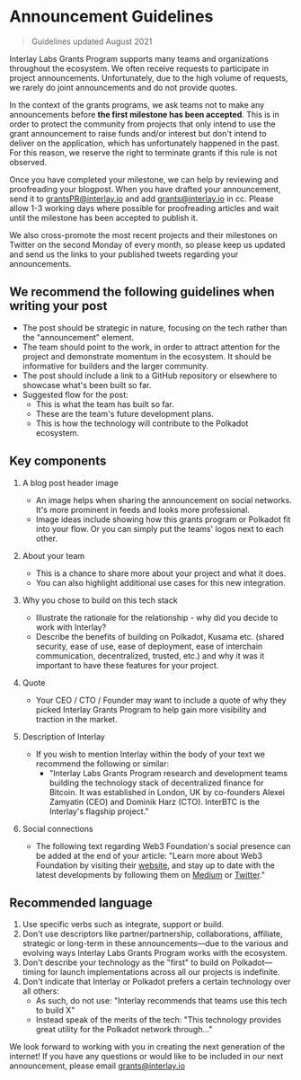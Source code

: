 # Announcement Guidelines

> Guidelines updated August 2021

Interlay Labs Grants Program supports many teams and organizations throughout the ecosystem. We often receive requests to participate in project announcements. Unfortunately, due to the high volume of requests, we rarely do joint announcements and do not provide quotes.

In the context of the grants programs, we ask teams not to make any announcements before **the first milestone has been accepted**. This is in order to protect the community from projects that only intend to use the grant announcement to raise funds and/or interest but don't intend to deliver on the application, which has unfortunately happened in the past. For this reason, we reserve the right to terminate grants if this rule is not observed.

Once you have completed your milestone, we can help by reviewing and proofreading your blogpost. When you have drafted your announcement, send it to grantsPR@interlay.io and add grants@interlay.io in cc. Please allow 1-3 working days where possible for proofreading articles and wait until the milestone has been accepted to publish it.

We also cross-promote the most recent projects and their milestones on Twitter on the second Monday of every month, so please keep us updated and send us the links to your published tweets regarding your announcements.

## We recommend the following guidelines when writing your post

- The post should be strategic in nature, focusing on the tech rather than the "announcement" element.
- The team should point to the work, in order to attract attention for the project and demonstrate momentum in the ecosystem. It should be informative for builders and the larger community.
- The post should include a link to a GitHub repository or elsewhere to showcase what's been built so far.
- Suggested flow for the post:
  - This is what the team has built so far.
  - These are the team's future development plans.
  - This is how the technology will contribute to the Polkadot ecosystem.

## Key components

1. A blog post header image
   - An image helps when sharing the announcement on social networks. It's more prominent in feeds and looks more professional.
   - Image ideas include showing how this grants program or Polkadot fit into your flow. Or you can simply put the teams' logos next to each other.
2. About your team
   - This is a chance to share more about your project and what it does.
   - You can also highlight additional use cases for this new integration.
3. Why you chose to build on this tech stack
   - Illustrate the rationale for the relationship - why did you decide to work with Interlay?
   - Describe the benefits of building on Polkadot, Kusama etc. (shared security, ease of use, ease of deployment, ease of interchain communication, decentralized,
  trusted, etc.) and why it was it important to have these features for your project.
4. Quote
   - Your CEO / CTO / Founder may want to include a quote of why they picked Interlay Grants Program to help gain more visibility and traction in the market.
5. Description of Interlay
   - If you wish to mention Interlay within the body of your text we recommend the following or similar:
     - "Interlay Labs Grants Program research and development teams building the
technology stack of decentralized finance for Bitcoin. It was established in London, UK by co-founders Alexei Zamyatin (CEO) and Dominik Harz (CTO). InterBTC is the Interlay's flagship project."
    
6. Social connections
   - The following text regarding Web3 Foundation's social presence can be added at the end of your article: "Learn more about Web3 Foundation by visiting their [website](https://interlay.io/), and stay up to date with the latest developments by following them on [Medium](https://medium.com/interlay) or [Twitter](https://twitter.com/InterlayHQ)."
  
## Recommended language
  
1. Use specific verbs such as integrate, support or build.
2. Don't use descriptors like partner/partnership, collaborations, affiliate, strategic or long-term in these announcements—due to the various and evolving ways Interlay Labs Grants Program works with the ecosystem.
3. Don't describe your technology as the "first" to build on Polkadot—timing for launch implementations across all our projects is indefinite.
4. Don't indicate that Interlay or Polkadot prefers a certain technology over all others:
   - As such, do not use: "Interlay recommends that teams use this tech to build X"
   - Instead speak of the merits of the tech: "This technology provides great utility for the Polkadot network through..."

We look forward to working with you in creating the next generation of the internet! If you have any questions or would like to be included in our next announcement, please email grants@interlay.io
